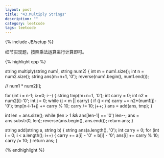 ```yaml
---
layout: post
title: "43.Multiply Strings"
description: ""
category: leetcode
tags: leetcode
---
```

{% include JB/setup %}

细节实现题，按照乘法运算进行计算即可。

{% highlight cpp %}

string multiply(string num1, string num2) {
  int m = num1.size();
  int n = num2.size();
  string ans(m+n+1, '0');
  reverse(num1.begin(), num1.end());

  // num1 * num2[i];

  for (int i = n-1; i>=0; i--) {
    string tmp(m+n+1, '0');
    int carry = 0;
    int n2 = num2[i]-'0';
    int j = 0;
    while (j < m || carry) {
      if (j < m) carry += n2*(num1[j]-'0');
      tmp[n-i-1+j] += carry % 10;
      carry /= 10;
      j++;
    }
    ans = add(ans, tmp);
  }

  int len = ans.size();
  while (len > 1 && ans[len-1] == '0') len--;
    ans = ans.substr(0, len);
    reverse(ans.begin(), ans.end());
    return ans;
}

string add(string a, string b) {
  string ans(a.length(), '0');
  int carry = 0;
  for (int i = 0; i < a.length(); i++) {
    carry += a[i] - '0' + b[i] - '0';
    ans[i] += carry % 10;
    carry /= 10;
  }
  return ans;
}

{% endhighlight %}